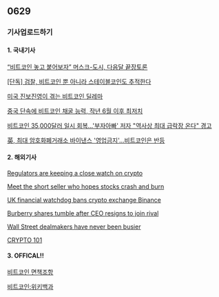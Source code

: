 ## 0629
### 기사업로드하기
#### 1. 국내기사

[“비트코인 놓고 붙어보자” 머스크-도시, 다음달 끝장토론](https://www.donga.com/news/Inter/article/all/20210627/107662982/1)

[[단독] 검찰, 비트코인 뿐 아니라 스테이블코인도 추적한다](https://biz.chosun.com/stock/finance/2021/06/28/UCKA3KKDLRDKZDOKFPLSDID3ZE/)

[미국 진보진영이 겪는 비트코인 딜레마](https://www.coindeskkorea.com/news/articleView.html?idxno=74248)

[중국 단속에 비트코인 채굴 능력, 작년 6월 이후 최저치](https://imnews.imbc.com/news/2021/world/article/6281965_34880.html)

[비트코인 35,000달러 일시 회복…'부자아빠' 저자 "역사상 최대 급락장 온다" 경고](http://www.coinreaders.com/11439)

[英, 최대 암호화폐거래소 바이낸스 '영업금지'…비트코인은 반등](https://news.mt.co.kr/mtview.php?no=2021062806460852235)

>

#### 2. 해외기사

[Regulators are keeping a close watch on crypto](https://edition.cnn.com/2021/06/28/investing/premarket-stocks-trading/index.html)

[Meet the short seller who hopes stocks crash and burn](https://edition.cnn.com/2021/06/25/investing/hindenburg-research-short-seller-nate-anderson/index.html)

[UK financial watchdog bans crypto exchange Binance](https://edition.cnn.com/2021/06/27/business/binance-uk-ban/index.html)

[Burberry shares tumble after CEO resigns to join rival](https://edition.cnn.com/2021/06/28/investing/burberry-shares-gobbetti-ferragamo/index.html)

[Wall Street dealmakers have never been busier](https://edition.cnn.com/2021/06/27/investing/stocks-week-ahead/index.html)

[CRYPTO 101](https://edition.cnn.com/specials/investing/cryptocurrency?utm_source=optzlynewmarketribbon)

>

#### 3. OFFICAL!!

[비트코인 면책조항](https://www.google.com/intl/ko/googlefinance/disclaimer/)

[비트코인:위키백과](https://ko.wikipedia.org/wiki/%EB%B9%84%ED%8A%B8%EC%BD%94%EC%9D%B8)
